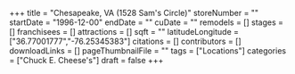 +++
title = "Chesapeake, VA (1528 Sam's Circle)"
storeNumber = ""
startDate = "1996-12-00"
endDate = ""
cuDate = ""
remodels = []
stages = []
franchisees = []
attractions = []
sqft = ""
latitudeLongitude = ["36.77001777","-76.25345383"]
citations = []
contributors = []
downloadLinks = []
pageThumbnailFile = ""
tags = ["Locations"]
categories = ["Chuck E. Cheese's"]
draft = false
+++
